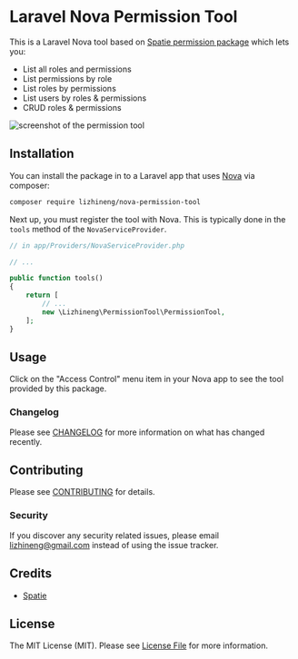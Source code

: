 # Laravel Nova Permission Tool

This is a Laravel Nova tool based on [Spatie permission package](https://github.com/spatie/laravel-permission) which lets you:

+ List all roles and permissions
+ List permissions by role
+ List roles by permissions
+ List users by roles & permissions
+ CRUD roles & permissions

![screenshot of the permission tool](https://raw.githubusercontent.com/lizhineng/nova-permission-tool/master/docs/screenshot.png)

## Installation

You can install the package in to a Laravel app that uses [Nova](https://nova.laravel.com) via composer:

```bash
composer require lizhineng/nova-permission-tool
```

Next up, you must register the tool with Nova. This is typically done in the `tools` method of the `NovaServiceProvider`.

```php
// in app/Providers/NovaServiceProvider.php

// ...

public function tools()
{
    return [
        // ...
        new \Lizhineng\PermissionTool\PermissionTool,
    ];
}
```

## Usage

Click on the "Access Control" menu item in your Nova app to see the tool provided by this package.

### Changelog

Please see [CHANGELOG](CHANGELOG.md) for more information on what has changed recently.

## Contributing

Please see [CONTRIBUTING](CONTRIBUTING.md) for details.

### Security

If you discover any security related issues, please email lizhineng@gmail.com instead of using the issue tracker.

## Credits

- [Spatie](https://github.com/spatie)

## License

The MIT License (MIT). Please see [License File](LICENSE.md) for more information.
